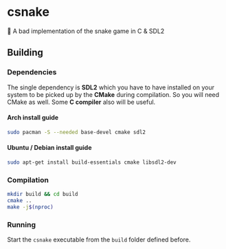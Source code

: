 # csnake
🐍 A bad implementation of the snake game in C & SDL2

## Building

### Dependencies
The single dependency is **SDL2** which you have to have installed on your system to be picked up by the **CMake** during compilation. So you will need CMake as well. Some **C compiler** also will be useful.

#### Arch install guide

```sh
sudo pacman -S --needed base-devel cmake sdl2
```

#### Ubuntu / Debian install guide

```sh
sudo apt-get install build-essentials cmake libsdl2-dev
```

### Compilation

```sh
mkdir build && cd build
cmake ..
make -j$(nproc)
```

### Running

Start the `csnake` executable from the `build` folder defined before.
